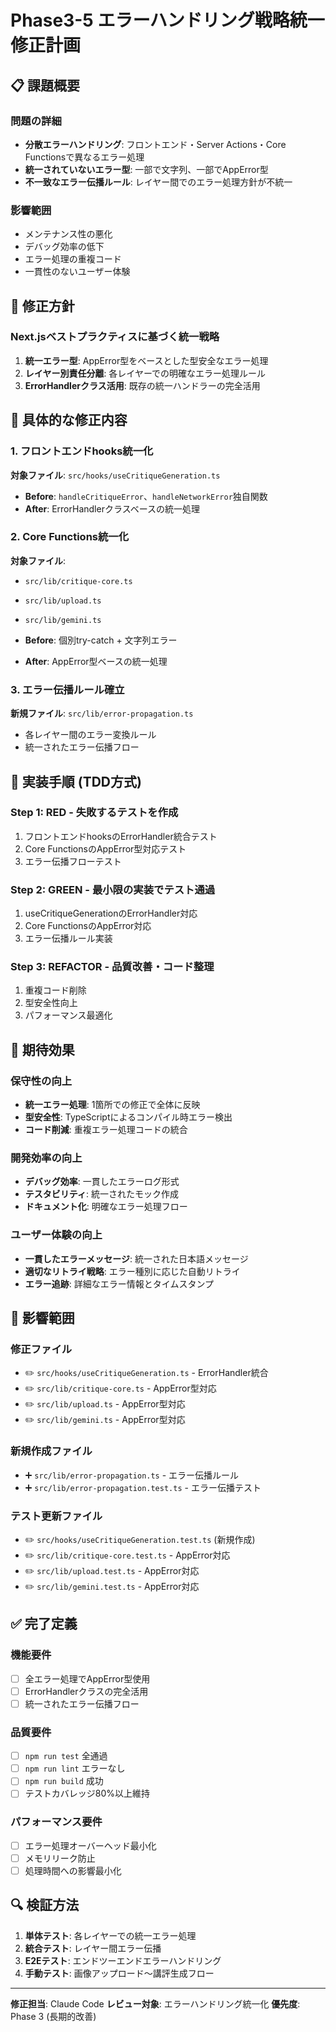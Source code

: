 # Phase3-5 エラーハンドリング戦略統一 修正計画

## 📋 課題概要

### 問題の詳細
- **分散エラーハンドリング**: フロントエンド・Server Actions・Core Functionsで異なるエラー処理
- **統一されていないエラー型**: 一部で文字列、一部でAppError型
- **不一致なエラー伝播ルール**: レイヤー間でのエラー処理方針が不統一

### 影響範囲
- メンテナンス性の悪化
- デバッグ効率の低下
- エラー処理の重複コード
- 一貫性のないユーザー体験

## 🎯 修正方針

### Next.jsベストプラクティスに基づく統一戦略
1. **統一エラー型**: AppError型をベースとした型安全なエラー処理
2. **レイヤー別責任分離**: 各レイヤーでの明確なエラー処理ルール
3. **ErrorHandlerクラス活用**: 既存の統一ハンドラーの完全活用

## 🔧 具体的な修正内容

### 1. フロントエンドhooks統一化
**対象ファイル**: `src/hooks/useCritiqueGeneration.ts`

- **Before**: `handleCritiqueError`、`handleNetworkError`独自関数
- **After**: ErrorHandlerクラスベースの統一処理

### 2. Core Functions統一化
**対象ファイル**:
- `src/lib/critique-core.ts`
- `src/lib/upload.ts`
- `src/lib/gemini.ts`

- **Before**: 個別try-catch + 文字列エラー
- **After**: AppError型ベースの統一処理

### 3. エラー伝播ルール確立
**新規ファイル**: `src/lib/error-propagation.ts`

- 各レイヤー間のエラー変換ルール
- 統一されたエラー伝播フロー

## 📝 実装手順 (TDD方式)

### Step 1: RED - 失敗するテストを作成
1. フロントエンドhooksのErrorHandler統合テスト
2. Core FunctionsのAppError型対応テスト
3. エラー伝播フローテスト

### Step 2: GREEN - 最小限の実装でテスト通過
1. useCritiqueGenerationのErrorHandler対応
2. Core FunctionsのAppError対応
3. エラー伝播ルール実装

### Step 3: REFACTOR - 品質改善・コード整理
1. 重複コード削除
2. 型安全性向上
3. パフォーマンス最適化

## 🎉 期待効果

### 保守性の向上
- **統一エラー処理**: 1箇所での修正で全体に反映
- **型安全性**: TypeScriptによるコンパイル時エラー検出
- **コード削減**: 重複エラー処理コードの統合

### 開発効率の向上
- **デバッグ効率**: 一貫したエラーログ形式
- **テスタビリティ**: 統一されたモック作成
- **ドキュメント化**: 明確なエラー処理フロー

### ユーザー体験の向上
- **一貫したエラーメッセージ**: 統一された日本語メッセージ
- **適切なリトライ戦略**: エラー種別に応じた自動リトライ
- **エラー追跡**: 詳細なエラー情報とタイムスタンプ

## 📂 影響範囲

### 修正ファイル
- ✏️ `src/hooks/useCritiqueGeneration.ts` - ErrorHandler統合
- ✏️ `src/lib/critique-core.ts` - AppError型対応
- ✏️ `src/lib/upload.ts` - AppError型対応
- ✏️ `src/lib/gemini.ts` - AppError型対応

### 新規作成ファイル
- ➕ `src/lib/error-propagation.ts` - エラー伝播ルール
- ➕ `src/lib/error-propagation.test.ts` - エラー伝播テスト

### テスト更新ファイル
- ✏️ `src/hooks/useCritiqueGeneration.test.ts` (新規作成)
- ✏️ `src/lib/critique-core.test.ts` - AppError対応
- ✏️ `src/lib/upload.test.ts` - AppError対応
- ✏️ `src/lib/gemini.test.ts` - AppError対応

## ✅ 完了定義

### 機能要件
- [ ] 全エラー処理でAppError型使用
- [ ] ErrorHandlerクラスの完全活用
- [ ] 統一されたエラー伝播フロー

### 品質要件
- [ ] `npm run test` 全通過
- [ ] `npm run lint` エラーなし
- [ ] `npm run build` 成功
- [ ] テストカバレッジ80%以上維持

### パフォーマンス要件
- [ ] エラー処理オーバーヘッド最小化
- [ ] メモリリーク防止
- [ ] 処理時間への影響最小化

## 🔍 検証方法

1. **単体テスト**: 各レイヤーでの統一エラー処理
2. **統合テスト**: レイヤー間エラー伝播
3. **E2Eテスト**: エンドツーエンドエラーハンドリング
4. **手動テスト**: 画像アップロード〜講評生成フロー

---

**修正担当**: Claude Code
**レビュー対象**: エラーハンドリング統一化
**優先度**: Phase 3 (長期的改善)